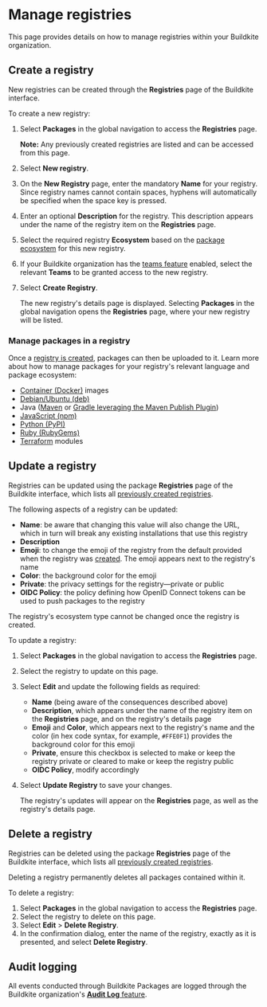 # Manage registries

This page provides details on how to manage registries within your Buildkite organization.

## Create a registry

New registries can be created through the **Registries** page of the Buildkite interface.

To create a new registry:

1. Select **Packages** in the global navigation to access the **Registries** page.

    **Note:** Any previously created registries are listed and can be accessed from this page.

1. Select **New registry**.
1. On the **New Registry** page, enter the mandatory **Name** for your registry. Since registry names cannot contain spaces, hyphens will automatically be specified when the space key is pressed.
1. Enter an optional **Description** for the registry. This description appears under the name of the registry item on the **Registries** page.
1. Select the required registry **Ecosystem** based on the [package ecosystem](/docs/packages#get-started) for this new registry.
1. If your Buildkite organization has the [teams feature](/docs/packages/permissions) enabled, select the relevant **Teams** to be granted access to the new registry.
1. Select **Create Registry**.

    The new registry's details page is displayed. Selecting **Packages** in the global navigation opens the **Registries** page, where your new registry will be listed.

### Manage packages in a registry

Once a [registry is created](#create-a-registry), packages can then be uploaded to it. Learn more about how to manage packages for your registry's relevant language and package ecosystem:

- [Container (Docker)](/docs/packages/container) images
- [Debian/Ubuntu (deb)](/docs/packages/debian)
- Java ([Maven](/docs/packages/maven) or [Gradle leveraging the Maven Publish Plugin](/docs/packages/gradle))
- [JavaScript (npm)](/docs/packages/javascript)
- [Python (PyPI)](/docs/packages/python)
- [Ruby (RubyGems)](/docs/packages/ruby)
- [Terraform](/docs/packages/terraform) modules

## Update a registry

Registries can be updated using the package **Registries** page of the Buildkite interface, which lists all [previously created registries](#create-a-registry).

The following aspects of a registry can be updated:

- **Name**: be aware that changing this value will also change the URL, which in turn will break any existing installations that use this registry
- **Description**
- **Emoji**: to change the emoji of the registry from the default provided when the registry was [created](#create-a-registry). The emoji appears next to the registry's name
- **Color**: the background color for the emoji
- **Private**: the privacy settings for the registry—private or public
- **OIDC Policy**: the policy defining how OpenID Connect tokens can be used to push packages to the registry

The registry's ecosystem type cannot be changed once the registry is created.

To update a registry:

1. Select **Packages** in the global navigation to access the **Registries** page.
1. Select the registry to update on this page.
1. Select **Edit** and update the following fields as required:
    * **Name** (being aware of the consequences described above)
    * **Description**, which appears under the name of the registry item on the **Registries** page, and on the registry's details page
    * **Emoji** and **Color**, which appears next to the registry's name and the color (in hex code syntax, for example, `#FFE0F1`) provides the background color for this emoji
    * **Private**, ensure this checkbox is selected to make or keep the registry private or cleared to make or keep the registry public
    * **OIDC Policy**, modify accordingly

1. Select **Update Registry** to save your changes.

    The registry's updates will appear on the **Registries** page, as well as the registry's details page.

<!--
## Configure a registry's OIDC policy
-->


## Delete a registry

Registries can be deleted using the package **Registries** page of the Buildkite interface, which lists all [previously created registries](#create-a-registry).

Deleting a registry permanently deletes all packages contained within it.

To delete a registry:

1. Select **Packages** in the global navigation to access the **Registries** page.
1. Select the registry to delete on this page.
1. Select **Edit** > **Delete Registry**.
1. In the confirmation dialog, enter the name of the registry, exactly as it is presented, and select **Delete Registry**.

## Audit logging

All events conducted through Buildkite Packages are logged through the Buildkite organization's [**Audit Log** feature](/docs/pipelines/security/audit-log).

